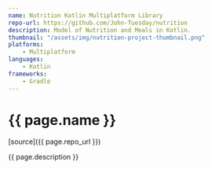 ```yaml
---
name: Nutrition Kotlin Multiplatform Library
repo-url: https://github.com/John-Tuesday/nutrition
description: Model of Nutrition and Meals in Kotlin.
thumbnail: "/assets/img/nutrition-project-thumbnail.png"
platforms:
    - Multiplatform
languages:
    - Kotlin
frameworks:
    - Gradle
---
```


# {{ page.name }}

[source]({{ page.repo_url }})

{{ page.description }}

